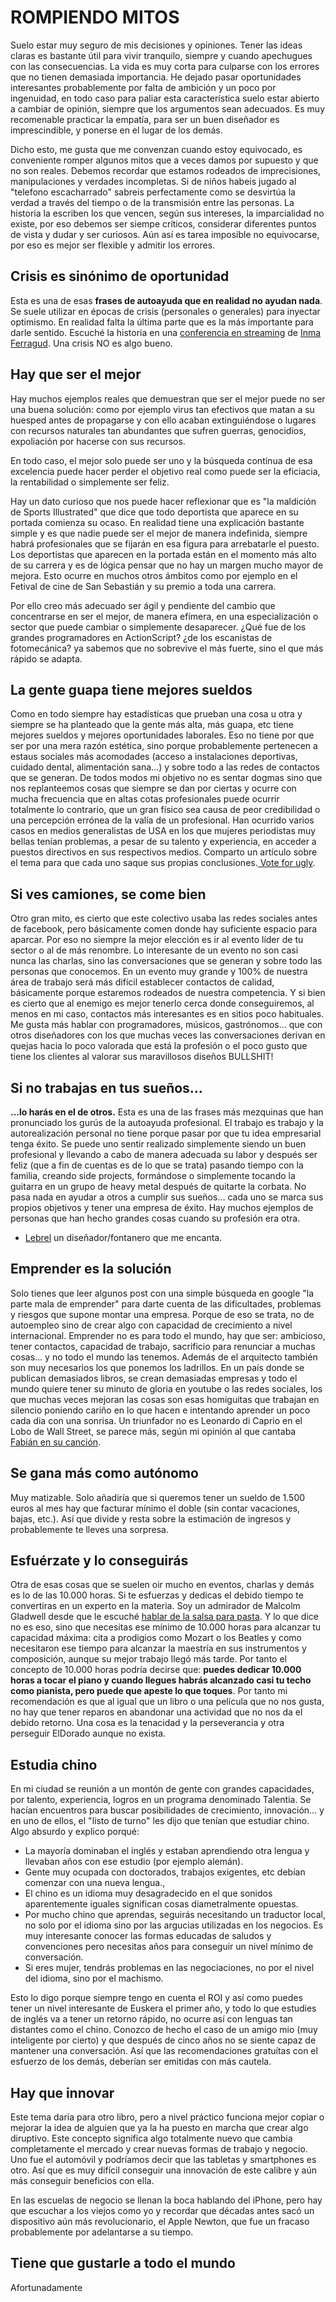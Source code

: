 # ROMPIENDO MITOS

Suelo estar muy seguro de mis decisiones y opiniones. Tener las ideas claras es bastante útil para vivir tranquilo, siempre y cuando apechugues con las consecuencias. La vida es muy corta para culparse con los errores que no tienen demasiada importancia. He dejado pasar oportunidades interesantes probablemente por falta de ambición y un poco por ingenuidad, en todo caso para paliar esta característica suelo estar abierto a cambiar de opinión, siempre que los argumentos sean adecuados. Es muy recomenable practicar la empatía, para ser un buen diseñador es imprescindible, y ponerse en el lugar de los demás.

Dicho esto, me gusta que me convenzan cuando estoy equivocado, es conveniente romper algunos mitos que a veces damos por supuesto y que no son reales. Debemos recordar que estamos rodeados de imprecisiones, manipulaciones y verdades incompletas. Si de niños habeis jugado al "telefono escacharrado" sabreis perfectamente como se desvirtúa la verdad a través del tiempo o de la transmisión entre las personas. La historia la escriben los que vencen, según sus intereses, la imparcialidad no existe, por eso debemos ser siempe críticos, considerar diferentes puntos de vista y dudar y ser curiosos. Aún así es tarea imposible no equivocarse, por eso es mejor ser flexible y admitir los errores.

## Crisis es sinónimo de oportunidad

Esta es una de esas **frases de autoayuda que en realidad no ayudan nada**. Se suele utilizar en épocas de crisis \(personales o generales\) para inyectar optimismo. En realidad falta la última parte que es la más importante para darle sentido. Escuché la historia en una [conferencia en streaming](http://www.innova-bilbao.com/ponencia-inma-ferragud/) de [Inma Ferragud](https://twitter.com/inmaferragud). Una crisis NO es algo bueno.

## Hay que ser el mejor

Hay muchos ejemplos reales que demuestran que ser el mejor puede no ser una buena solución: como por ejemplo virus tan efectivos que matan a su huesped antes de propagarse y con ello acaban extinguiéndose o lugares con recursos naturales tan abundantes que sufren guerras, genocidios, expoliación por hacerse con sus recursos.

En todo caso, el mejor solo puede ser uno y la búsqueda contínua de esa excelencia puede hacer perder el objetivo real como puede ser la eficiacia, la rentabilidad o simplemente ser feliz.

Hay un dato curioso que nos puede hacer reflexionar que es "la maldición de Sports Illustrated" que dice que todo deportista que aparece en su portada comienza su ocaso. En realidad tiene una explicación bastante simple y es que nadie puede ser el mejor de manera indefinida, siempre habrá profesionales que se fijarán en esa figura para arrebatarle el puesto. Los deportistas que aparecen en la portada están en el momento más alto de su carrera y es de lógica pensar que no hay un margen mucho mayor de mejora. Esto ocurre en muchos otros ámbitos como por ejemplo en el Fetival de cine de San Sebastián y su premio a toda una carrera.

Por ello creo más adecuado ser ágil y pendiente del cambio que concentrarse en ser el mejor, de manera efímera, en una especialización o sector que puede cambiar o simplemente desaparecer. ¿Qué fue de los grandes programadores en ActionScript? ¿de los escanistas de fotomecánica? ya sabemos que no sobrevive el más fuerte, sino el que más rápido se adapta.

## La gente guapa tiene mejores sueldos

Como en todo siempre hay estadísticas que prueban una cosa u otra y siempre se ha planteado que la gente más alta, más guapa, etc tiene mejores sueldos y mejores oportunidades laborales. Eso no tiene por que ser por una mera razón estética, sino porque probablemente pertenecen a estaus sociales más acomodades \(acceso a instalaciones deportivas, cuidado dental, alimentación sana…\) y sobre todo a las redes de contactos que se generan. De todos modos mi objetivo no es sentar dogmas sino que nos replanteemos cosas que siempre se dan por ciertas y ocurre con mucha frecuencia que en altas cotas profesionales puede ocurrir totalmente lo contrario, que un gran físico sea causa de peor credibilidad o una percepción errónea de la valía de un profesional. Han ocurrido varios casos en medios generalistas de USA en los que mujeres periodistas muy bellas tenían problemas, a pesar de su talento y experiencia, en acceder a puestos directivos en sus respectivos medios. Comparto un artículo sobre el tema para que cada uno saque sus propias conclusiones.[ Vote for ugly](https://www.newyorker.com/tech/elements/vote-for-ugly).

## Si ves camiones, se come bien

Otro gran mito, es cierto que este colectivo usaba las redes sociales antes de facebook, pero básicamente comen donde hay suficiente espacio para aparcar. Por eso no siempre la mejor elección es ir al evento líder de tu sector o al de más renombre. Lo interesante de un evento no son casi nunca las charlas, sino las conversaciones que se generan y sobre todo las personas que conocemos. En un evento muy grande y 100% de nuestra área de trabajo será más difícil establecer contactos de calidad, básicamente porque estaremos rodeados de nuestra competencia. Y si bien es cierto que al enemigo es mejor tenerlo cerca donde conseguiremos, al menos en mi caso, contactos más interesantes es en sitios poco habituales. Me gusta más hablar con programadores, músicos, gastrónomos… que con otros diseñadores con los que muchas veces las conversaciones derivan en quejas hacia lo poco valorada que está la profesión o el poco gusto que tiene los clientes al valorar sus maravillosos diseños BULLSHIT!

## Si no trabajas en tus sueños…

**…lo harás en el de otros.** Esta es una de las frases más mezquinas que han pronunciado los gurús de la autoayuda profesional. El trabajo es trabajo y la autorealización personal no tiene porque pasar por que tu idea empresarial tenga éxito. Se puede uno sentir realizado simplemente siendo un buen profesional y llevando a cabo de manera adecuada su labor y después ser feliz \(que a fin de cuentas es de lo que se trata\) pasando tiempo con la familia, creando side projects, formándose o simplemente tocando la guitarra en un grupo de heavy metal después de quitarte la corbata. No pasa nada en ayudar a otros a cumplir sus sueños… cada uno se marca sus propios objetivos y tener una empresa de éxito. Hay muchos ejemplos de personas que han hecho grandes cosas cuando su profesión era otra.

* [Lebrel](https://www.instagram.com/lebrelfurniture/) un diseñador/fontanero que me encanta.

## Emprender es la solución

Solo tienes que leer algunos post con una simple búsqueda en google "la parte mala de emprender" para darte cuenta de las dificultades, problemas y riesgos que supone montar una empresa. Porque de eso se trata, no de autoempleo sino de crear algo con capacidad de crecimiento a nivel internacional. Emprender no es para todo el mundo, hay que ser: ambicioso, tener contactos, capacidad de trabajo, sacrificio para renunciar a muchas cosas…  y no todo el mundo las tenemos. Además de el arquitecto también son muy necesarios los que ponemos los ladrillos. En un país donde se publican demasiados libros, se crean demasiadas empresas y todo el mundo quiere tener su minuto de gloria en youtube o las redes sociales, los que muchas veces mejoran las cosas son esas homiguitas que trabajan en silencio poniendo cariño en lo que hacen e intentando aprender un poco cada dia con una sonrisa. Un triunfador no es Leonardo di Caprio en el Lobo de Wall Street, se parece más, según mi opinión al que cantaba [Fabián en su canción](https://www.youtube.com/watch?v=S_TxkFkEmTo).

## Se gana más como autónomo

Muy matizable. Solo añadiría que si queremos tener un sueldo de 1.500 euros al mes hay que facturar mínimo el doble \(sin contar vacaciones, bajas, etc.\). Así que divide y resta sobre la estimación de ingresos y probablemente te lleves una sorpresa.

## Esfuérzate y lo conseguirás

Otra de esas cosas que se suelen oir mucho en eventos, charlas y demás es lo de las 10.000 horas. Si te esfuerzas y dedicas el debido tiempo te convertiras en un experto en la materia. Soy un admirador de Malcolm Gladwell desde que le escuché [hablar de la salsa para pasta](https://www.youtube.com/watch?v=VkhFh5Ms1vc). Y lo que dice no es eso, sino que necesitas ese mínimo de 10.000 horas para alcanzar tu capacidad máxima: cita a prodigios como Mozart o los Beatles y como necesitaron ese tiempo para alcanzar la maestría en sus instrumentos y composición, aunque su mejor trabajo llegó más tarde. Por tanto el concepto de 10.000 horas podría decirse que: **puedes dedicar 10.000 horas a tocar el piano y cuando llegues habrás alcanzado casi tu techo como pianista, pero puede que apeste lo que toques**. Por tanto mi recomendación es que al igual que un libro o una película que no nos gusta, no hay que tener reparos en abandonar una actividad que no nos da el debido retorno. Una cosa es la tenacidad y la perseverancia y otra perseguir ElDorado aunque no exista.

## Estudia chino

En mi ciudad se reunión a un montón de gente con grandes capacidades, por talento, experiencia, logros en un programa denominado Talentia. Se hacían encuentros para buscar posibilidades de crecimiento, innovación… y en uno de ellos, el "listo de turno" les dijo que tenían que estudiar chino. Algo absurdo y explico porqué:

* La mayoría dominaban el inglés y estaban aprendiendo otra lengua y llevaban años con ese estudio \(por ejemplo alemán\).
* Gente muy ocupada con doctorados, trabajos exigentes, etc debían comenzar con una nueva lengua.,
* El chino es un idioma muy desagradecido en el que sonidos aparentemente iguales significan cosas diametralmente opuestas.
* Por mucho chino que aprendas, seguirás necesitando un traductor local, no solo por el idioma sino por las argucias utilizadas en los negocios. Es muy interesante conocer las formas educadas de saludos y convenciones pero necesitas años para conseguir un nivel mínimo de conversación.
* Si eres mujer, tendrás problemas en las negociaciones, no por el nivel del idioma, sino por el machismo.

Esto lo digo porque siempre tengo en cuenta el ROI y así como puedes tener un nivel interesante de Euskera el primer año, y todo lo que estudies de inglés va a tener un retorno rápido, no ocurre así con lenguas tan distantes como el chino. Conozco de hecho el caso de un amigo mio \(muy inteligente por cierto\) y que después de cinco años no se siente capaz de mantener una conversación. Así que las recomendaciones gratuítas con el esfuerzo de los demás, deberían ser emitidas con más cautela.

## Hay que innovar

Este tema daría para otro libro, pero a nivel práctico funciona mejor copiar o mejorar la idea de alguien que ya la ha puesto en marcha que crear algo diruptivo. Este concepto significa algo totalmente nuevo que cambia completamente el mercado y crear nuevas formas de trabajo y negocio. Uno fue el automóvil y podríamos decir que las tabletas y smartphones es otro. Así que es muy difícil conseguir una innovación de este calibre y aún más conseguir beneficios con ella.

En las escuelas de negocio se llenan la boca hablando del iPhone, pero hay que escuchar a los viejos como yo y recordar que décadas antes sacó un dispositivo aún más revolucionario, el Apple Newton, que fue un fracaso probablemente por adelantarse a su tiempo.

## Tiene que gustarle a todo el mundo

Afortunadamente



